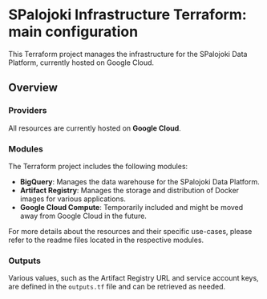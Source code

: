 # SPalojoki Infrastructure Terraform: main configuration

This Terraform project manages the infrastructure for the SPalojoki Data Platform, currently hosted on Google Cloud.

## Overview

### Providers

All resources are currently hosted on **Google Cloud**.

### Modules

The Terraform project includes the following modules:

- **BigQuery**: Manages the data warehouse for the SPalojoki Data Platform.
- **Artifact Registry**: Manages the storage and distribution of Docker images for various applications.
- **Google Cloud Compute**: Temporarily included and might be moved away from Google Cloud in the future.

For more details about the resources and their specific use-cases, please refer to the readme files located in the respective modules.

### Outputs

Various values, such as the Artifact Registry URL and service account keys, are defined in the `outputs.tf` file and can be retrieved as needed.
